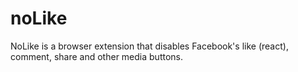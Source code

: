 # noLike
NoLike is a browser extension that disables Facebook's like (react), comment, share and other media buttons.
